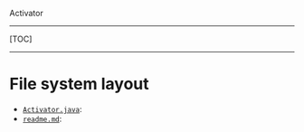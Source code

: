 Activator

----

[TOC]

----



# File system layout

- [`Activator.java`](./Activator.java): 
- [`readme.md`](./readme.md): 

